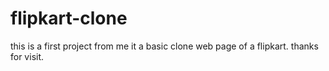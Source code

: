 # flipkart-clone
this is a first project from me it a basic clone web page of a flipkart.
thanks for visit.
